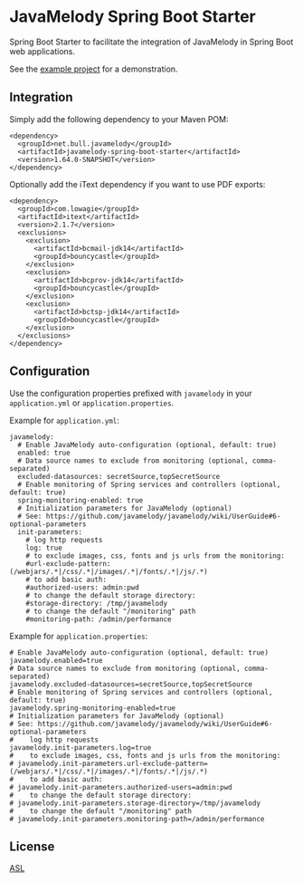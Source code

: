 # JavaMelody Spring Boot Starter

Spring Boot Starter to facilitate the integration of JavaMelody in Spring Boot web applications.

See the [example project](../javamelody-for-spring-boot) for a demonstration.

## Integration

Simply add the following dependency to your Maven POM:

    <dependency>
      <groupId>net.bull.javamelody</groupId>
      <artifactId>javamelody-spring-boot-starter</artifactId>
      <version>1.64.0-SNAPSHOT</version>
    </dependency>

Optionally add the iText dependency if you want to use PDF exports:

    <dependency>
      <groupId>com.lowagie</groupId>
      <artifactId>itext</artifactId>
      <version>2.1.7</version>
      <exclusions>
        <exclusion>
          <artifactId>bcmail-jdk14</artifactId>
          <groupId>bouncycastle</groupId>
        </exclusion>
        <exclusion>
          <artifactId>bcprov-jdk14</artifactId>
          <groupId>bouncycastle</groupId>
        </exclusion>
        <exclusion>
          <artifactId>bctsp-jdk14</artifactId>
          <groupId>bouncycastle</groupId>
        </exclusion>
      </exclusions>
    </dependency>

## Configuration

Use the configuration properties prefixed with `javamelody` in your `application.yml` or `application.properties`.

Example for `application.yml`:

    javamelody:
      # Enable JavaMelody auto-configuration (optional, default: true)
      enabled: true
      # Data source names to exclude from monitoring (optional, comma-separated)
      excluded-datasources: secretSource,topSecretSource
      # Enable monitoring of Spring services and controllers (optional, default: true)
      spring-monitoring-enabled: true
      # Initialization parameters for JavaMelody (optional)
      # See: https://github.com/javamelody/javamelody/wiki/UserGuide#6-optional-parameters
      init-parameters:
        # log http requests
        log: true
        # to exclude images, css, fonts and js urls from the monitoring:
        #url-exclude-pattern: (/webjars/.*|/css/.*|/images/.*|/fonts/.*|/js/.*)
        # to add basic auth:
        #authorized-users: admin:pwd
        # to change the default storage directory:
        #storage-directory: /tmp/javamelody
        # to change the default "/monitoring" path
        #monitoring-path: /admin/performance


Example for `application.properties`:

    # Enable JavaMelody auto-configuration (optional, default: true)
    javamelody.enabled=true
    # Data source names to exclude from monitoring (optional, comma-separated)
    javamelody.excluded-datasources=secretSource,topSecretSource
    # Enable monitoring of Spring services and controllers (optional, default: true)
    javamelody.spring-monitoring-enabled=true
    # Initialization parameters for JavaMelody (optional)
    # See: https://github.com/javamelody/javamelody/wiki/UserGuide#6-optional-parameters
    #    log http requests
    javamelody.init-parameters.log=true
    #    to exclude images, css, fonts and js urls from the monitoring:
    # javamelody.init-parameters.url-exclude-pattern=(/webjars/.*|/css/.*|/images/.*|/fonts/.*|/js/.*)
    #    to add basic auth:
    # javamelody.init-parameters.authorized-users=admin:pwd
    #    to change the default storage directory:
    # javamelody.init-parameters.storage-directory=/tmp/javamelody
    #    to change the default "/monitoring" path
    # javamelody.init-parameters.monitoring-path=/admin/performance

## License

[ASL](http://www.apache.org/licenses/LICENSE-2.0)
